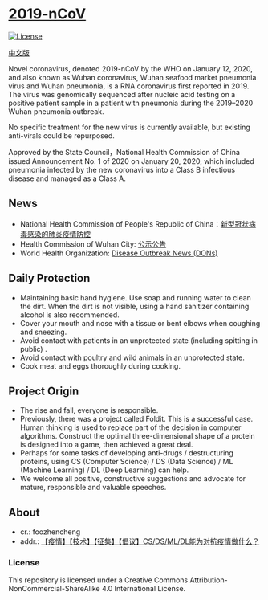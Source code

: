 [2019-nCoV](https://github.com/Contributors-of-anti-2019-nCoV/2019-nCoV)
=======
[![License](https://i.creativecommons.org/l/by-nc-sa/4.0/88x31.png)](http://creativecommons.org/licenses/by-nc-sa/4.0/) 

[中文版](./README_CN.md)

Novel coronavirus, denoted 2019-nCoV by the WHO on January 12, 2020, and also known as Wuhan coronavirus, Wuhan seafood market pneumonia virus and Wuhan pneumonia, is a RNA coronavirus first reported in 2019. The virus was genomically sequenced after nucleic acid testing on a positive patient sample in a patient with pneumonia during the 2019–2020 Wuhan pneumonia outbreak.

No specific treatment for the new virus is currently available, but existing anti-virals could be repurposed.

Approved by the State Council，National Health Commission of China issued Announcement No. 1 of 2020 on January 20, 2020, which included pneumonia infected by the new coronavirus into a Class B infectious disease and managed as a Class A.

News
---

- National Health Commission of People's Republic of China：[新型冠状病毒感染的肺炎疫情防控](http://www.nhc.gov.cn/xcs/xxgzbd/new_list.shtml)
- Health Commission of Wuhan City: [公示公告](http://wjw.wuhan.gov.cn/front/web/list2nd/no/710)
- World Health Organization: [Disease Outbreak News (DONs)](https://www.who.int/csr/don/en/)

Daily Protection
---

- Maintaining basic hand hygiene. Use soap and running water to clean the dirt. When the dirt is not visible, using a hand sanitizer containing alcohol is also recommended.
- Cover your mouth and nose with a tissue or bent elbows when coughing and sneezing.
- Avoid contact with patients in an unprotected state (including spitting in public) .
- Avoid contact with poultry and wild animals in an unprotected state.
- Cook meat and eggs thoroughly during cooking.

Project Origin
---

- The rise and fall, everyone is responsible.
- Previously, there was a project called Foldit. This is a successful case. Human thinking is used to replace part of the decision in computer algorithms. Construct the optimal three-dimensional shape of a protein is designed into a game, then achieved a great deal.
- Perhaps for some tasks of developing anti-drugs / destructuring proteins, using CS (Computer Science) / DS (Data Science) / ML (Machine Learning) / DL (Deep Learning) can help.
- We welcome all positive, constructive suggestions and advocate for mature, responsible and valuable speeches.

About
---

- cr.: foozhencheng
- addr.: [【疫情】【技术】【征集】【倡议】CS/DS/ML/DL能为对抗疫情做什么？](https://chaoli.club/index.php/4961)

### License  
This repository is licensed under a Creative Commons Attribution-NonCommercial-ShareAlike 4.0 International License.
